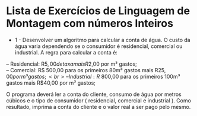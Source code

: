 # Lista de Exercícios de Linguagem de Montagem com números Inteiros
- 1 - Desenvolver um algoritmo para calcular a conta de água. O custo da
água varia dependendo se o consumidor é residencial, comercial ou industrial. A regra
para calcular a conta é:

– Residencial: R$5,00 de taxa mais R$2,00 por m³ gastos;<br>
– Comercial: R$ 500,00 para os primeiros 80m³ gastos mais R$25,00 por m³ gastos;<br>
– Industrial: R$ 800,00 para os primeiros 100m³ gastos mais R$40,00 por m³ gastos;<br>

O programa deverá ler a conta do cliente, consumo de água por metros cúbicos e o tipo
de consumidor ( residencial, comercial e industrial ). Como resultado, imprima a conta
do cliente e o valor real a ser pago pelo mesmo.

